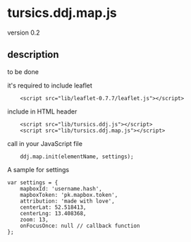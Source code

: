 # tursics.ddj.map.js

version 0.2

## description

to be done

it's required to include leaflet
```
	<script src="lib/leaflet-0.7.7/leaflet.js"></script>
```

include in HTML header
```
	<script src="lib/tursics.ddj.js"></script>
	<script src="lib/tursics.ddj.map.js"></script>
```


call in your JavaScript file
```
	ddj.map.init(elementName, settings);
```

A sample for settings 
```
var settings = {
	mapboxId: 'username.hash',
	mapboxToken: 'pk.mapbox.token',
	attribution: 'made with love',
	centerLat: 52.518413,
	centerLng: 13.408368,
	zoom: 13,
	onFocusOnce: null // callback function
};
```
